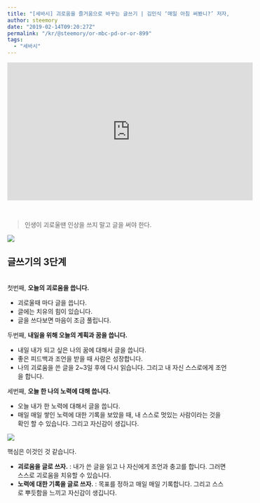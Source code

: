 ```yaml
---
title: "[세바시] 괴로움을 즐거움으로 바꾸는 글쓰기 | 김민식 ‘매일 아침 써봤니?’ 저자, MBC 드라마 PD | 강의 강연 글쓰기 기초 강좌 | 세바시 899회"
author: steemory
date: "2019-02-14T09:20:27Z"
permalink: "/kr/@steemory/or-mbc-pd-or-or-899"
tags:
  - "세바시"
---
```

<iframe width="560" height="315" src="https://www.youtube.com/embed/fIQO7wLZC2w" frameborder="0" allow="accelerometer; autoplay; encrypted-media; gyroscope; picture-in-picture" allowfullscreen></iframe>

&nbsp;

> 인생이 괴로울땐 인상을 쓰지 말고 글을 써야 한다.

![](https://steemitimages.com/p/2xVmzkbNCvpxFuJEEiPwkVxj4pHgMZAZywFAaoRemXS8uUYNtSrnPZAJJpaPDRQAZBAtYRYDsEoQRBUZFt6b1FBU1CCrVMZSqQk6bFBXrPqKqyJAooVD3RqyyfsMyWoUKrsAXN93vK97WnpdUPCjzDGtprWVYHXzSWtu5ESERrv4yS1tuTqy9fBnYJ47S7XQVQKDeH2w)

## 글쓰기의 3단계
<br>첫번째, **오늘의 괴로움을 씁니다.**

- 괴로울때 마다 글을 씁니다.
- 글에는 치유의 힘이 있습니다.
- 글을 쓰다보면 마음이 조금 풀립니다.

두번째, **내일을 위해 오늘의 계획과 꿈을 씁니다.**

- 내일 내가 되고 싶은 나의 꿈에 대해서 글을 씁니다.
- 좋은 피드백과 조언을 받을 때 사람은 성장합니다.
- 나의 괴로움을 쓴 글을 2~3일 후에 다시 읽습니다. 그리고 내 자신 스스로에게 조언을 합니다.

세번째, **오늘 한 나의 노력에 대해 씁니다.**

- 오늘 내가 한 노력에 대해서 글을 씁니다.
- 매일 매일 쌓인 노력에 대한 기록을 보았을 때, 내 스스로 멋있는 사람이라는 것을 확인 할 수 있습니다. 그리고 자신감이 생깁니다.

![](https://steemitimages.com/p/2xVmzkbNCvpxFuJEEiPwkVxj4pHgMZAZywFAaoRemXS8uUYNtSrnPZAJJpaPDRQAZBAtYRYDsEoQRBUZFt6b1FBU1CCrVMZSqQk6bFBXrPqKqyJAooVD3RqyyfsMyWoUKrsAXN93vK97WnpdUPCjzDGtprWVYHXzSWtu5ESERrv4yS1tuTqy9fBnYJ47S7XQVQKDeH2w)

핵심은 이것인 것 같습니다.
- **괴로움을 글로 쓰자.** 
  : 내가 쓴 글을 읽고 나 자신에게 조언과 충고를 합니다. 그러면 스스로 괴로움을 치유할 수 있습니다.
- **노력에 대한 기록을 글로 쓰자.** 
  : 목표를 정하고 매일 매일 기록합니다. 그리고 스스로 뿌듯함을 느끼고 자신감이 생깁니다.